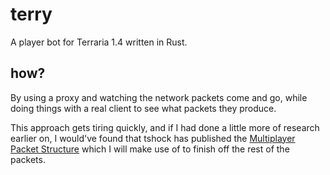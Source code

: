 # terry

A player bot for Terraria 1.4 written in Rust.

## how?

By using a proxy and watching the network packets come and go, while
doing things with a real client to see what packets they produce.

This approach gets tiring quickly, and if I had done a little more of
research earlier on, I would've found that tshock has published the
[Multiplayer Packet Structure][1] which I will make use of to finish
off the rest of the packets.

[1]: https://tshock.readme.io/docs/multiplayer-packet-structure
